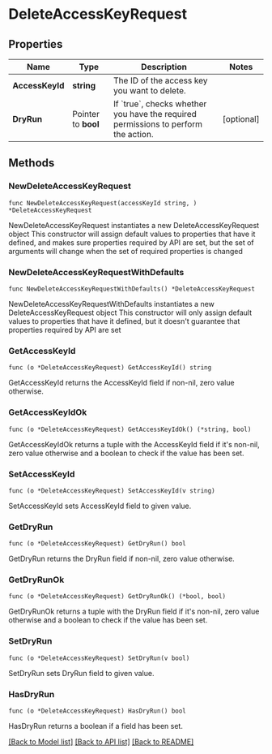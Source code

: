 # DeleteAccessKeyRequest

## Properties

Name | Type | Description | Notes
------------ | ------------- | ------------- | -------------
**AccessKeyId** | **string** | The ID of the access key you want to delete. | 
**DryRun** | Pointer to **bool** | If &#x60;true&#x60;, checks whether you have the required permissions to perform the action. | [optional] 

## Methods

### NewDeleteAccessKeyRequest

`func NewDeleteAccessKeyRequest(accessKeyId string, ) *DeleteAccessKeyRequest`

NewDeleteAccessKeyRequest instantiates a new DeleteAccessKeyRequest object
This constructor will assign default values to properties that have it defined,
and makes sure properties required by API are set, but the set of arguments
will change when the set of required properties is changed

### NewDeleteAccessKeyRequestWithDefaults

`func NewDeleteAccessKeyRequestWithDefaults() *DeleteAccessKeyRequest`

NewDeleteAccessKeyRequestWithDefaults instantiates a new DeleteAccessKeyRequest object
This constructor will only assign default values to properties that have it defined,
but it doesn't guarantee that properties required by API are set

### GetAccessKeyId

`func (o *DeleteAccessKeyRequest) GetAccessKeyId() string`

GetAccessKeyId returns the AccessKeyId field if non-nil, zero value otherwise.

### GetAccessKeyIdOk

`func (o *DeleteAccessKeyRequest) GetAccessKeyIdOk() (*string, bool)`

GetAccessKeyIdOk returns a tuple with the AccessKeyId field if it's non-nil, zero value otherwise
and a boolean to check if the value has been set.

### SetAccessKeyId

`func (o *DeleteAccessKeyRequest) SetAccessKeyId(v string)`

SetAccessKeyId sets AccessKeyId field to given value.


### GetDryRun

`func (o *DeleteAccessKeyRequest) GetDryRun() bool`

GetDryRun returns the DryRun field if non-nil, zero value otherwise.

### GetDryRunOk

`func (o *DeleteAccessKeyRequest) GetDryRunOk() (*bool, bool)`

GetDryRunOk returns a tuple with the DryRun field if it's non-nil, zero value otherwise
and a boolean to check if the value has been set.

### SetDryRun

`func (o *DeleteAccessKeyRequest) SetDryRun(v bool)`

SetDryRun sets DryRun field to given value.

### HasDryRun

`func (o *DeleteAccessKeyRequest) HasDryRun() bool`

HasDryRun returns a boolean if a field has been set.


[[Back to Model list]](../README.md#documentation-for-models) [[Back to API list]](../README.md#documentation-for-api-endpoints) [[Back to README]](../README.md)


